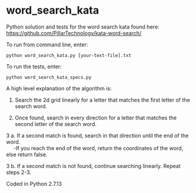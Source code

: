 # word_search_kata

Python solution and tests for the word search kata found here: https://github.com/PillarTechnology/kata-word-search/

To run from command line, enter:

`python word_search_kata.py [your-text-file].txt`

To run the tests, enter:

`python word_search_kata_specs.py`

A high level explanation of the algorithm is:
  1. Search the 2d grid linearly for a letter that matches the first letter of the search word.

  2. Once found, search in every direction for a letter that matches the second letter of the search word.
  
  3
      a. If a second match is found, search in that direction until the end of the word.
  <br>&nbsp;&nbsp;&nbsp;&nbsp; -If you reach the end of the word, return the coordinates of the word, else return false.
  
  3
      b. If a second match is not found, continue searching linearly. Repeat steps 2-3.
  
Coded in Python 2.7.13
